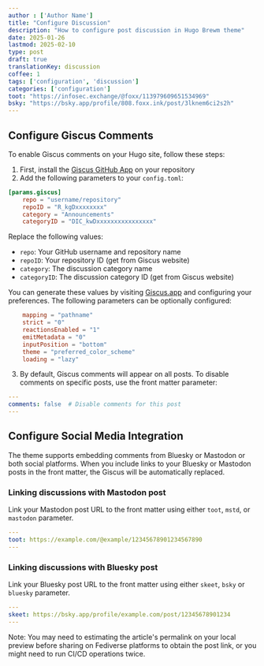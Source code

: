 ```yaml
---
author : ['Author Name']
title: "Configure Discussion"
description: "How to configure post discussion in Hugo Brewm theme"
date: 2025-01-26
lastmod: 2025-02-10
type: post
draft: true
translationKey: discussion
coffee: 1
tags: ['configuration', 'discussion']
categories: ['configuration']
toot: "https://infosec.exchange/@foxx/113979609651534969"
bsky: "https://bsky.app/profile/808.foxx.ink/post/3lknem6ci2s2h"
---
```


## Configure Giscus Comments

To enable Giscus comments on your Hugo site, follow these steps:

1. First, install the [Giscus GitHub App](https://github.com/apps/giscus) on your repository
2. Add the following parameters to your `config.toml`:

```toml
[params.giscus]
    repo = "username/repository"
    repoID = "R_kgDxxxxxxxx"
    category = "Announcements"
    categoryID = "DIC_kwDxxxxxxxxxxxxxxxx"
```
Replace the following values:
- `repo`: Your GitHub username and repository name
- `repoID`: Your repository ID (get from Giscus website)
- `category`: The discussion category name
- `categoryID`: The discussion category ID (get from Giscus website)

You can generate these values by visiting [Giscus.app](https://giscus.app) and configuring your preferences.
The following parameters can be optionally configured:

```toml
    mapping = "pathname"
    strict = "0"
    reactionsEnabled = "1"
    emitMetadata = "0"
    inputPosition = "bottom"
    theme = "preferred_color_scheme"
    loading = "lazy"
```

3. By default, Giscus comments will appear on all posts. To disable comments on specific posts, use the front matter parameter:

```yaml
---
comments: false  # Disable comments for this post
---
```

## Configure Social Media Integration
The theme supports embedding comments from Bluesky or Mastodon or both social platforms.
When you include links to your Bluesky or Mastodon posts in the front matter, the Giscus will be automatically replaced.

### Linking discussions with Mastodon post

Link your Mastodon post URL to the front matter using either `toot`, `mstd`, or `mastodon` parameter.

```yaml
---
toot: https://example.com/@example/12345678901234567890
---
```

### Linking discussions with Bluesky post

Link your Bluesky post URL to the front matter using either `skeet`, `bsky` or `bluesky` parameter.

```yaml
---
skeet: https://bsky.app/profile/example.com/post/12345678901234
---
```

Note: You may need to estimating the article's permalink on your local preview before sharing on Fediverse platforms to obtain the post link, or you might need to run CI/CD operations twice.
